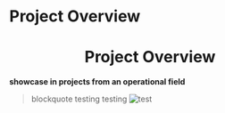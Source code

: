 # Project Overview <h1 align="center">Project Overview</h1>

**showcase in projects from an operational field**


> blockquote testing testing
![test](https://user-images.githubusercontent.com/111752059/189673008-565905c8-6b7e-46b1-891d-06c397284970.png)

